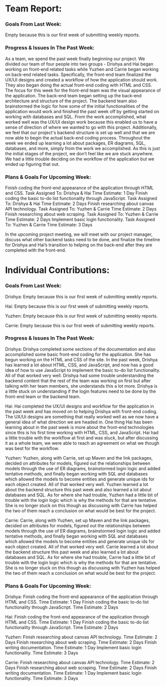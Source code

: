 # Team Report:

### Goals From Last Week:

Empty because this is our first week of submitting weekly reports.

### Progress & Issues In The Past Week:

As a team, we spend the past week finally beginning our project. We divided our team of four people into two groups - Drishya and Hai began working on front-end related tasks while Yuzhen and Carrie began working on back-end related tasks. Specifically, the front-end team finalized the UX/UI designs and created a workflow of how the application should work. They also began doing the actual front-end coding with HTML and CSS. The focus for this week for the front-end team was the visual appearance of the application. The back-end team began setting up the back-end architecture and structure of the project. The backend team also brainstormed the logic for how some of the initial functionalities of the application would work and finished the past week off by getting started on working with databases and SQL. From the work accomplished, what worked well was the UX/UI design work because this enabled us to have a sense of direction of where we wanted to go with this project. Additionally, we feel that our project's backend structure is set up well and that we are now able to begin the actual back-end coding process. Throughout the week we ended up learning a lot about packages, ER diagrams, SQL, databases, and more, simply from the work we accomplished. As this is just the initial stages of the project, we don’t feel like we are stuck anywhere. We had a little trouble deciding on the workflow of the application but we ended up figuring that out.

### Plans & Goals For Upcoming Week:

Finish coding the front-end appearance of the application through HTML and CSS.
Task Assigned To: Drishya & Hai
Time Estimate: 1 Day
Finish coding the basic to-do list functionality through JavaScript.
Task Assigned To: Drishya & Hai
Time Estimate: 2 Days
Finish researching about canvas API technology.
Task Assigned To: Yuzhen & Carrie
Time Estimate: 2 Days
Finish researching about web scraping.
Task Assigned To: Yuzhen & Carrie
Time Estimate: 2 Days
Implement basic login functionality.
Task Assigned To: Yuzhen & Carrie
Time Estimate: 3 Days

In the upcoming project meeting, we will meet with our project manager, discuss what other backend tasks need to be done, and finalize the timeline for Drishya and Hai’s transition to helping on the back-end after they are completed with the front-end.

# Individual Contributions:

### Goals From Last Week:

Drishya: Empty because this is our first week of submitting weekly reports.

Hai: Empty because this is our first week of submitting weekly reports.

Yuzhen: Empty because this is our first week of submitting weekly reports.

Carrie: Empty because this is our first week of submitting weekly reports.

### Progress & Issues In The Past Week:

Drishya: Drishya completed some sections of the documentation and also accomplished some basic front-end coding for the application. She has begun working on the HTML and CSS of the site. In the past week, Drishya has learned a lot about HTML, CSS, and JavaScript, and now has a good idea of how to use JavaScript to implement the basic to-do list functionality. All of that worked very well. Drishya had some trouble understanding the backend content that the rest of the team was working on first but after talking with her team members, she understands this a lot more. Drishya is a little stuck on understanding if the login features need to be done by the front-end team or the backend team.

Hai: Hai completed the UX/UI designs and workflow for the application in the past week and has moved on to helping Drishya with front-end coding. The UX/Ui designs are something that really worked well as we now have a general idea of what direction we are headed in. One thing Hai has been learning about in the past week is more about the front-end technologies since this is his first time working with HTML, CSS, and JavaScript. Hai had a little trouble with the workflow at first and was stuck, but after discussing it as a whole team, we were able to reach an agreement on what we though was best for the workflow.

Yuzhen: Yuzhen, along with Carrie, set up Maven and the link packages, decided on attributes for models, figured out the relationships between models through the use of ER diagrams, brainstormed login logic and added tentative methods, and finally began working with SQL and databases which allowed the models to become entities and generate unique ids for each object created. All of that worked very well. Yuzhen learned a lot about the backend structure this past week and also learned a lot about databases and SQL. As for where she had trouble, Yuzhen had a little bit of trouble with the login logic which is why the methods for that are tentative. She is no longer stuck on this though as discussing with Carrie has helped the two of them reach a conclusion on what would be best for the project.

Carrie: Carrie, along with Yuzhen, set up Maven and the link packages, decided on attributes for models, figured out the relationships between models through the use of ER diagrams, brainstormed login logic and added tentative methods, and finally began working with SQL and databases which allowed the models to become entities and generate unique ids for each object created. All of that worked very well. Carrie learned a lot about the backend structure this past week and also learned a lot about databases and SQL. As for where she had trouble, Carrie had a little bit of trouble with the login logic which is why the methods for that are tentative. She is no longer stuck on this though as discussing with Yuzhen has helped the two of them reach a conclusion on what would be best for the project.

### Plans & Goals For Upcoming Week:

Drishya:
Finish coding the front-end appearance of the application through HTML and CSS.
Time Estimate: 1 Day
Finish coding the basic to-do list functionality through JavaScript.
Time Estimate: 2 Days

Hai:
Finish coding the front-end appearance of the application through HTML and CSS.
Time Estimate: 1 Day
Finish coding the basic to-do list functionality through JavaScript.
Time Estimate: 2 Days

Yuzhen:
Finish researching about canvas API technology.
Time Estimate: 2 Days
Finish researching about web scraping.
Time Estimate: 2 Days
Finish writing documentation.
Time Estimate: 1 Day
Implement basic login functionality.
Time Estimate: 3 Days

Carrie:
Finish researching about canvas API technology.
Time Estimate: 2 Days
Finish researching about web scraping.
Time Estimate: 2 Days
Finish writing documentation.
Time Estimate: 1 Day
Implement basic login functionality.
Time Estimate: 3 Days

